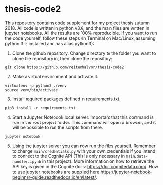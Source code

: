 # thesis-code2

This repository contains code supplement for my project thesis autumn 2018. All code is written in python v3.6, and the main files are written in jupyter notebooks. All the results are 100% reproducible. If you want to run the code yourself, follow these steps (In Terminal on Mac/Linux, assuming python 3 is installed and has alias python3):

1. Clone the github repository.
Change directory to the folder you want to clone the repository in, then clone the repository: 

```
git clone https://github.com/reitenhalvor/thesis-code2
```

2. Make a virtual environment and activate it.

```
virtualenv -p python3 ./venv
source venv/bin/activate
```

3. Install required packages defined in requirements.txt.
```
pip3 install -r requirements.txt
```

4. Start a Jupyter Notebook local server. Important that this command is run in the root project folder. This command will open a browser, and it will be possible to run the scripts from there. 
```
jupyter notebook
```

5. Using the jupyter server you can now run the files yourself. Remember to change `main/credentials.py` with your own credentials if you intend to connect to the Cognite API (This is only necessary in `main/data-handler.ipynb` in this project). More information on how to retrieve the API key is given in the Cognite docs: https://doc.cognitedata.com/. How to use jupyter notebooks are supplied here https://jupyter-notebook-beginner-guide.readthedocs.io/en/latest/. 
